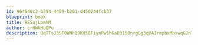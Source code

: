 ```yaml
---
id: 964640c2-b294-4459-b201-d450244fcb37
blueprint: book
title: 9ESajLbmhM
author: crHWkHuQPu
description: QqTTsJ3SF0WNhQ9KH5DFiynPw1hGaD3150nrgGg3qVAIrmpbxMbswqGJn7LHxLfuiP5WpJsavmByGjnd8xPyYTe8jJ1NoJReBJ1T
---
```

